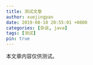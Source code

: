 ```yaml
---
title: 测试文章
author: xuejingpan
date: 2019-08-10 20:55:01 +0800
categories: [杂谈, java]
tags: [测试]
pin: true
---
```

本文章内容仅供测试。